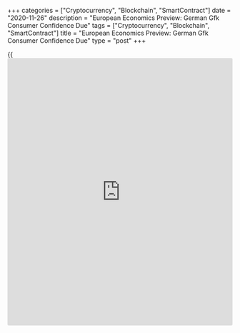 +++
categories = ["Cryptocurrency", "Blockchain", "SmartContract"]
date = "2020-11-26"
description = "European Economics Preview: German Gfk Consumer Confidence Due"
tags = ["Cryptocurrency", "Blockchain", "SmartContract"]
title = "European Economics Preview: German Gfk Consumer Confidence Due"
type = "post"
+++

{{<iframe id="large-banner" src="https://www.bounty.group/#slide=11.0" width="100%" height="600" scrolling="no" style="border: 0px solid rgb(216, 221, 230); border-radius: 3px;">}}

Consumer confidence from Germany and minutes of the monetary [policy](https://www.fintechee.com/policy/)
meeting of the European Central Bank are due on Thursday, headlining a
busy day for the European economic [news](https://www.letsplayfx.com/blog/forex-news-website/).

At 2.00 am ET, German Gfk consumer confidence survey results are due.
The forward-looking consumer sentiment index is forecast to fall to -5.0
in December from -3.1 in October.

At 2.45 am ET, France's statistical office Insee is set to issue
consumer sentiment data for November. The consumer confidence index is
expected to weaken to 92 in November from 94 in October.

At 3.00 am ET, the National Institute of Economic Research publishes
Sweden's economic tendency survey results.

Half an hour later, Sweden's central bank is set to announce its
interest rate decision. The bank is expected to hold its key rate at
zero percent.  
  
In the meantime, producer prices and household lending data is due from
Statistics Sweden.

At 4.00 am ET, the European Central Bank is scheduled to issue monetary
aggregates for October.

At 7.30 am ET, the ECB releases the account of the monetary [policy](https://www.fintechee.com/policy/)
meeting of the governing council held on October 28 and 29.

For comments and feedback [contact](https://www.playgroundfx.com/contact/): editorial@rtt[news](https://www.letsplayfx.com/blog/forex-news-website/).com

[Economic News][1]

 **What parts of the world are seeing the best (and worst) economic
performances lately? Click[here][2] to check out our [Econ Scorecard][2]
and find out! See up-to-the-moment [ranking](https://www.playgroundfx.com/blog/crypto-exchange-ranking/)s for the best and worst
performers in [GDP][2], [unemployment rate][3], [inflation][4] and much
more.**

   1. www.rtt[news](https://www.letsplayfx.com/blog/forex-news-website/).com/Content/EconomicNews.aspx
   2. www.rtt[news](https://www.letsplayfx.com/blog/forex-news-website/).com/economic-scorecard/world-rank/GDP/highest-performance.aspx
   3. www.rtt[news](https://www.letsplayfx.com/blog/forex-news-website/).com/economic-scorecard/world-rank/unemployment-rate/lowest-performance.aspx
   4. www.rtt[news](https://www.letsplayfx.com/blog/forex-news-website/).com/economic-scorecard/world-rank/CPI/highest-performance.aspx
